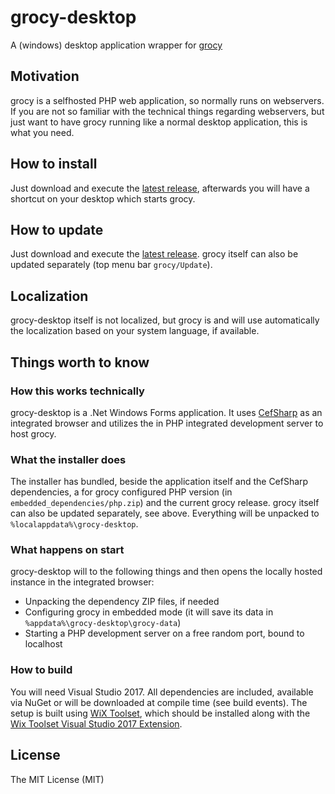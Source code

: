 # grocy-desktop
A (windows) desktop application wrapper for [grocy](https://github.com/berrnd/grocy)

## Motivation
grocy is a selfhosted PHP web application, so normally runs on webservers. If you are not so familiar with the technical things regarding webservers, but just want to have grocy running like a normal desktop application, this is what you need.

## How to install
Just download and execute the [latest release](https://releases.grocy.info/latest-desktop), afterwards you will have a shortcut on your desktop which starts grocy.

## How to update
Just download and execute the [latest release](https://releases.grocy.info/latest-desktop). grocy itself can also be updated separately (top menu bar `grocy/Update`).

## Localization
grocy-desktop itself is not localized, but grocy is and will use automatically the localization based on your system language, if available.

## Things worth to know

### How this works technically
grocy-desktop is a .Net Windows Forms application. It uses [CefSharp](https://github.com/cefsharp/CefSharp) as an integrated browser and utilizes the in PHP integrated development server to host grocy.

### What the installer does
The installer has bundled, beside the application itself and the CefSharp dependencies, a for grocy configured PHP version (in `embedded_dependencies/php.zip`) and the current grocy release. grocy itself can also be updated separately, see above. Everything will be unpacked to `%localappdata%\grocy-desktop`.

### What happens on start
grocy-desktop will to the following things and then opens the locally hosted instance in the integrated browser:
- Unpacking the dependency ZIP files, if needed
- Configuring grocy in embedded mode (it will save its data in `%appdata%\grocy-desktop\grocy-data`)
- Starting a PHP development server on a free random port, bound to localhost

### How to build
You will need Visual Studio 2017. All dependencies are included, available via NuGet or will be downloaded at compile time (see build events).
The setup is built using [WiX Toolset](http://wixtoolset.org), which should be installed along with the [Wix Toolset Visual Studio 2017 Extension](https://marketplace.visualstudio.com/items?itemName=RobMensching.WixToolsetVisualStudio2017Extension).

## License
The MIT License (MIT)
